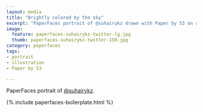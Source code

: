 ```yaml
---
layout: media
title: "Brightly colored by the sky"
excerpt: "PaperFaces portrait of @suhairykz drawn with Paper by 53 on an iPad."
image: 
  feature: paperfaces-suhairykz-twitter-lg.jpg
  thumb: paperfaces-suhairykz-twitter-150.jpg
category: paperfaces
tags: 
- portrait
- illustration
- Paper by 53

---
```


PaperFaces portrait of [@suhairykz](http://twitter.com/suhairykz).

{% include paperfaces-boilerplate.html %}